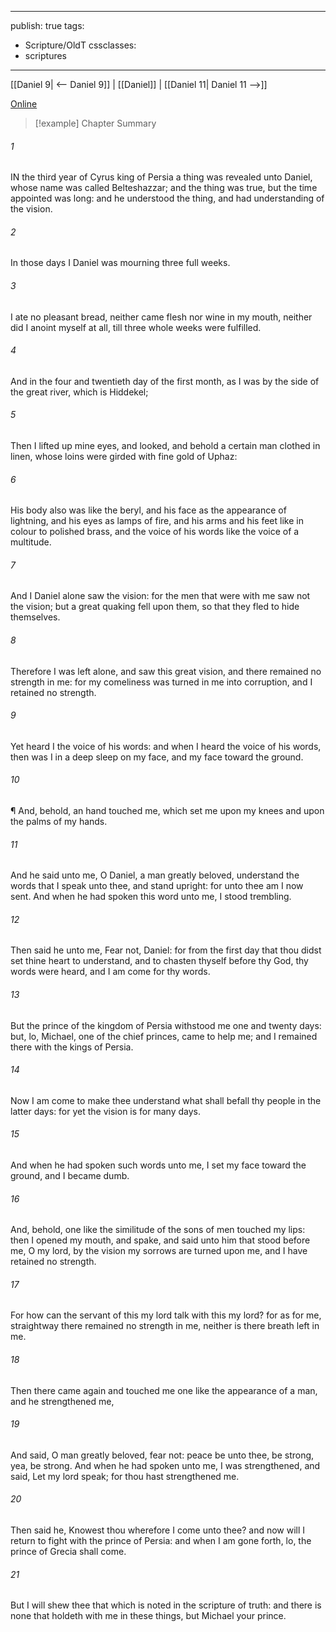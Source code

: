 

---
publish: true
tags:
  - Scripture/OldT
cssclasses:
  - scriptures
---
[[Daniel 9| <-- Daniel 9]] | [[Daniel]] | [[Daniel 11| Daniel 11 -->]]

[Online](https://churchofjesuschrist.org/study/scriptures/ot/dan/10?lang=eng)

>[!example] Chapter Summary
>
###### 1
IN the third year of Cyrus king of Persia a thing was revealed unto Daniel, whose name was called Belteshazzar; and the thing was true, but the time appointed was long: and he understood the thing, and had understanding of the vision.
###### 2
In those days I Daniel was mourning three full weeks.
###### 3
I ate no pleasant bread, neither came flesh nor wine in my mouth, neither did I anoint myself at all, till three whole weeks were fulfilled.
###### 4
And in the four and twentieth day of the first month, as I was by the side of the great river, which is Hiddekel;
###### 5
Then I lifted up mine eyes, and looked, and behold a certain man clothed in linen, whose loins were girded with fine gold of Uphaz:
###### 6
His body also was like the beryl, and his face as the appearance of lightning, and his eyes as lamps of fire, and his arms and his feet like in colour to polished brass, and the voice of his words like the voice of a multitude.
###### 7
And I Daniel alone saw the vision: for the men that were with me saw not the vision; but a great quaking fell upon them, so that they fled to hide themselves.
###### 8
Therefore I was left alone, and saw this great vision, and there remained no strength in me: for my comeliness was turned in me into corruption, and I retained no strength.
###### 9
Yet heard I the voice of his words: and when I heard the voice of his words, then was I in a deep sleep on my face, and my face toward the ground.
###### 10
¶ And, behold, an hand touched me, which set me upon my knees and upon the palms of my hands.
###### 11
And he said unto me, O Daniel, a man greatly beloved, understand the words that I speak unto thee, and stand upright: for unto thee am I now sent.  And when he had spoken this word unto me, I stood trembling.
###### 12
Then said he unto me, Fear not, Daniel: for from the first day that thou didst set thine heart to understand, and to chasten thyself before thy God, thy words were heard, and I am come for thy words.
###### 13
But the prince of the kingdom of Persia withstood me one and twenty days: but, lo, Michael, one of the chief princes, came to help me; and I remained there with the kings of Persia.
###### 14
Now I am come to make thee understand what shall befall thy people in the latter days: for yet the vision is for many days.
###### 15
And when he had spoken such words unto me, I set my face toward the ground, and I became dumb.
###### 16
And, behold, one like the similitude of the sons of men touched my lips: then I opened my mouth, and spake, and said unto him that stood before me, O my lord, by the vision my sorrows are turned upon me, and I have retained no strength.
###### 17
For how can the servant of this my lord talk with this my lord?  for as for me, straightway there remained no strength in me, neither is there breath left in me.
###### 18
Then there came again and touched me one like the appearance of a man, and he strengthened me,
###### 19
And said, O man greatly beloved, fear not: peace be unto thee, be strong, yea, be strong.  And when he had spoken unto me, I was strengthened, and said, Let my lord speak; for thou hast strengthened me.
###### 20
Then said he, Knowest thou wherefore I come unto thee?  and now will I return to fight with the prince of Persia: and when I am gone forth, lo, the prince of Grecia shall come.
###### 21
But I will shew thee that which is noted in the scripture of truth: and there is none that holdeth with me in these things, but Michael your prince.



